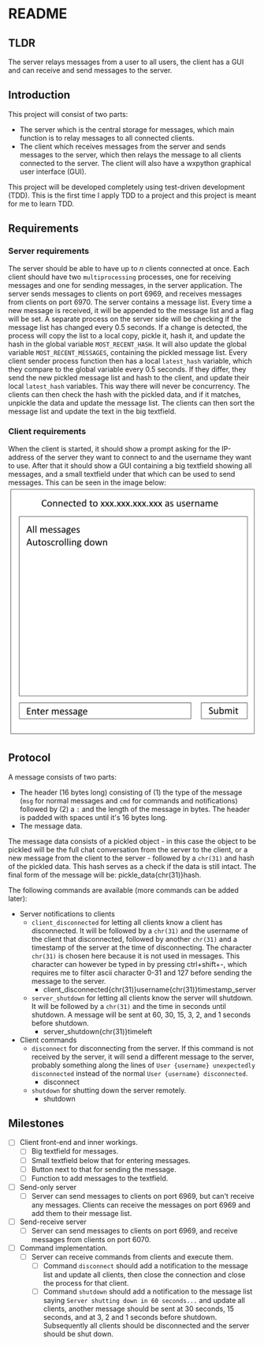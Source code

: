 # README
## TLDR
The server relays messages from a user to all users, the client has a GUI and can receive and send messages to the server.

## Introduction
This project will consist of two parts:

- The server which is the central storage for messages, which main function is to relay messages to all connected clients.
- The client which receives messages from the server and sends messages to the server, which then relays the message to all clients connected to the server. The client will also have a wxpython graphical user interface (GUI).

This project will be developed completely using test-driven development (TDD). This is the first time I apply TDD to a project and this project is meant for me to learn TDD.

## Requirements
### Server requirements
The server should be able to have up to *n* clients connected at once. Each client should have two `multiprocessing` processes, one for receiving messages and one for sending messages, in the server application. The server sends messages to clients on port 6969, and receives messages from clients on port 6970. The server contains a message list. Every time a new message is received, it will be appended to the message list and a flag will be set. A separate process on the server side will be checking if the message list has changed every 0.5 seconds. If a change is detected, the process will copy the list to a local copy, pickle it, hash it, and update the hash in the global variable `MOST_RECENT_HASH`. It will also update the global variable `MOST_RECENT_MESSAGES`, containing the pickled message list. Every client sender process function then has a local `latest_hash` variable, which they compare to the global variable every 0.5 seconds. If they differ, they send the new pickled message list and hash to the client, and update their local `latest_hash` variables. This way there will never be concurrency. The clients can then check the hash with the pickled data, and if it matches, unpickle the data and update the message list. The clients can then sort the message list and update the text in the big textfield.

### Client requirements
When the client is started, it should show a prompt asking for the IP-address of the server they want to connect to and the username they want to use. After that it should show a GUI containing a big textfield showing all messages, and a small textfield under that which can be used to send messages. This can be seen in the image below:
![Client layout](./doc/images/client_layout.png)

## Protocol
A message consists of two parts:

- The header (16 bytes long) consisting of (1) the type of the message (`msg` for normal messages and `cmd` for commands and notifications) followed by (2) a `:` and the length of the message in bytes. The header is padded with spaces until it's 16 bytes long.
- The message data.

The message data consists of a pickled object - in this case the object to be pickled will be the full chat conversation from the server to the client, or a new message from the client to the server - followed by a `chr(31)` and hash of the pickled data. This hash serves as a check if the data is still intact. The final form of the message will be: pickle_data{chr(31)}hash.

The following commands are available (more commands can be added later):

- Server notifications to clients
	- `client_disconnected` for letting all clients know a client has disconnected. It will be followed by a `chr(31)` and the username of the client that disconnected, followed by another `chr(31)` and a timestamp of the server at the time of disconnecting. The character `chr(31)` is chosen here because it is not used in messages. This character can however be typed in by pressing ctrl+shift+-, which requires me to filter ascii character 0-31 and 127 before sending the message to the server.
		- client_disconnected{chr(31)}username{chr(31)}timestamp_server
	- `server_shutdown` for letting all clients know the server will shutdown. It will be followed by a `chr(31)` and the time in seconds until shutdown. A message will be sent at 60, 30, 15, 3, 2, and 1 seconds before shutdown.
		- server_shutdown{chr(31)}timeleft
- Client commands
	- `disconnect` for disconnecting from the server. If this command is not received by the server, it will send a different message to the server, probably something along the lines of `User {username} unexpectedly disconnected` instead of the normal `User {username} disconnected`.
		- disconnect
	- `shutdown` for shutting down the server remotely.
		- shutdown

## Milestones
- [ ] Client front-end and inner workings.
	- [ ] Big textfield for messages.
	- [ ] Small textfield below that for entering messages.
	- [ ] Button next to that for sending the message.
	- [ ] Function to add messages to the textfield.
- [ ] Send-only server
	- [ ] Server can send messages to clients on port 6969, but can't receive any messages. Clients can receive the messages on port 6969 and add them to their message list.
- [ ] Send-receive server
	- [ ] Server can send messages to clients on port 6969, and receive messages from clients on port 6070.
- [ ] Command implementation.
	- [ ] Server can receive commands from clients and execute them.
		- [ ] Command `disconnect` should add a notification to the message list and update all clients, then close the connection and close the process for that client.
		- [ ] Command `shutdown` should add a notification to the message list saying `Server shutting down in 60 seconds...` and update all clients, another message should be sent at 30 seconds, 15 seconds, and at 3, 2 and 1 seconds before shutdown. Subsequently all clients should be disconnected and the server should be shut down.